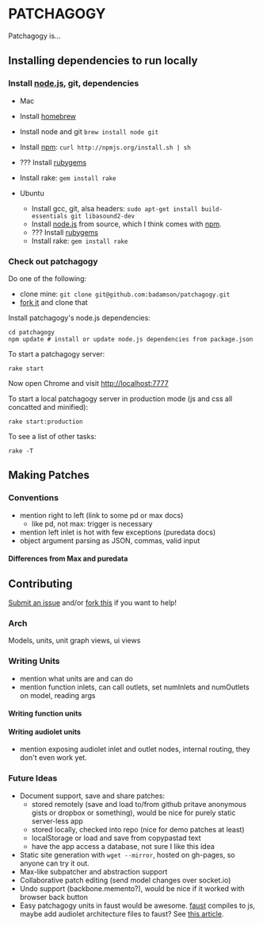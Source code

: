# PATCHAGOGY

Patchagogy is...

## Installing dependencies to run locally

### Install [node.js](http://nodejs.org/), git, dependencies

*  Mac
  * Install [homebrew](http://mxcl.github.com/homebrew/)
  * Install node and git `brew install node git`
  * Install [npm](http://npmjs.org/): `curl http://npmjs.org/install.sh | sh`
  * ??? Install [rubygems](http://rubygems.org/)
  * Install rake: `gem install rake`

* Ubuntu
  * Install gcc, git, alsa headers: `sudo apt-get install build-essentials git libasound2-dev`
  * Install [node.js](http://nodejs.org/) from source, which I think comes with [npm](http://npmjs.org/).
  * ??? Install [rubygems](http://rubygems.org/)
  * Install rake: `gem install rake`

### Check out patchagogy

Do one of the following:

  * clone mine: `git clone git@github.com:badamson/patchagogy.git`
  * [fork it](https://github.com/badamson/patchagogy/fork) and clone that

Install patchagogy's node.js dependencies:

```
cd patchagogy
npm update # install or update node.js dependencies from package.json
```

To start a patchagogy server:

```
rake start
```

Now open Chrome and visit [http://localhost:7777](http://localhost:7777)

To start a local patchagogy server in production mode (js and css all concatted and minified):

```
rake start:production
```

To see a list of other tasks:

```
rake -T
```

## Making Patches

### Conventions

* mention right to left (link to some pd or max docs)
  * like pd, not max: trigger is necessary
* mention left inlet is hot with few exceptions (puredata docs)
* object argument parsing as JSON, commas, valid input

#### Differences from Max and puredata

## Contributing

[Submit an issue](https://github.com/badamson/patchagogy/issues) and/or [fork this](https://github.com/badamson/patchagogy/fork) if you want to help!

### Arch

Models, units, unit graph views, ui views

### Writing Units

* mention what units are and can do
* mention function inlets, can call outlets, set numInlets and numOutlets on model, reading args

#### Writing function units

#### Writing audiolet units

* mention exposing audiolet inlet and outlet nodes, internal routing, they don't even work yet.

### Future Ideas

* Document support, save and share patches:
  * stored remotely (save and load to/from github pritave anonymous gists or dropbox or something), would be nice for purely static server-less app
  * stored locally, checked into repo (nice for demo patches at least)
  * localStorage or load and save from copypastad text
  * have the app access a database, not sure I like this idea
* Static site generation with `wget --mirror`, hosted on gh-pages, so anyone can try it out.
* Max-like subpatcher and abstraction support
* Collaborative patch editing (send model changes over socket.io)
* Undo support (backbone.memento?), would be nice if it worked with browser back button
* Easy patchagogy units in faust would be awesome. [faust](http://faust.grame.fr/) compiles to js, maybe add audiolet architecture files to faust? See [this article](http://faust.grame.fr/index.php/7-news/73-faust-web-art).

